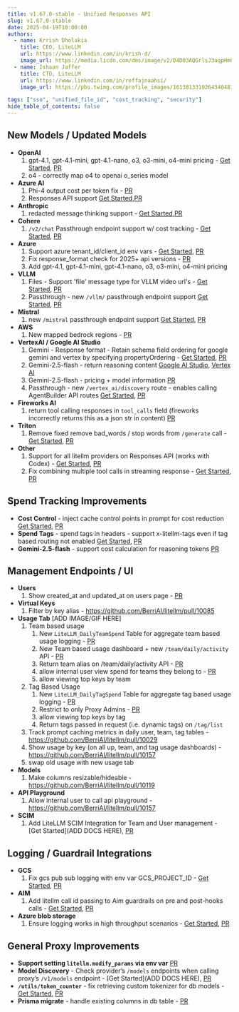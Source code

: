 ```yaml
---
title: v1.67.0-stable - Unified Responses API
slug: v1.67.0-stable
date: 2025-04-19T10:00:00
authors:
  - name: Krrish Dholakia
    title: CEO, LiteLLM
    url: https://www.linkedin.com/in/krish-d/
    image_url: https://media.licdn.com/dms/image/v2/D4D03AQGrlsJ3aqpHmQ/profile-displayphoto-shrink_400_400/B4DZSAzgP7HYAg-/0/1737327772964?e=1749686400&v=beta&t=Hkl3U8Ps0VtvNxX0BNNq24b4dtX5wQaPFp6oiKCIHD8
  - name: Ishaan Jaffer
    title: CTO, LiteLLM
    url: https://www.linkedin.com/in/reffajnaahsi/
    image_url: https://pbs.twimg.com/profile_images/1613813310264340481/lz54oEiB_400x400.jpg

tags: ["sso", "unified_file_id", "cost_tracking", "security"]
hide_table_of_contents: false
---
```


## New Models / Updated Models

- **OpenAI**
    1. gpt-4.1, gpt-4.1-mini, gpt-4.1-nano, o3, o3-mini, o4-mini pricing - [Get Started](../../docs/providers/openai#usage), [PR](https://github.com/BerriAI/litellm/pull/9990)
    2. o4 - correctly map o4 to openai o_series model
- **Azure AI**
    1. Phi-4 output cost per token fix - [PR](https://github.com/BerriAI/litellm/pull/9880)
    2. Responses API support [Get Started](../../docs/providers/azure#azure-responses-api),[PR](https://github.com/BerriAI/litellm/pull/10116)
- **Anthropic**
    1. redacted message thinking support - [Get Started](../../docs/providers/anthropic#usage---thinking--reasoning_content),[PR](https://github.com/BerriAI/litellm/pull/10129)
- **Cohere**
    1. `/v2/chat` Passthrough endpoint support w/ cost tracking - [Get Started](../../docs/pass_through/cohere), [PR](https://github.com/BerriAI/litellm/pull/9997)
- **Azure**
    1. Support azure tenant_id/client_id env vars - [Get Started](../../docs/providers/azure#entra-id---use-tenant_id-client_id-client_secret), [PR](https://github.com/BerriAI/litellm/pull/9993)
    2. Fix response_format check for 2025+ api versions - [PR](https://github.com/BerriAI/litellm/pull/9993)
    3. Add gpt-4.1, gpt-4.1-mini, gpt-4.1-nano, o3, o3-mini, o4-mini pricing
- **VLLM**
    1. Files - Support 'file' message type for VLLM video url's - [Get Started](../../docs/providers/vllm#send-video-url-to-vllm), [PR](https://github.com/BerriAI/litellm/pull/10129)
    2. Passthrough - new `/vllm/` passthrough endpoint support [Get Started](../../docs/pass_through/vllm), [PR](https://github.com/BerriAI/litellm/pull/10002)
- **Mistral**
    1. new `/mistral` passthrough endpoint support [Get Started](../../docs/pass_through/mistral), [PR](https://github.com/BerriAI/litellm/pull/10002)
- **AWS**
    1. New mapped bedrock regions - [PR](https://github.com/BerriAI/litellm/pull/9430)
- **VertexAI / Google AI Studio**
    1. Gemini - Response format - Retain schema field ordering for google gemini and vertex by specifying propertyOrdering - [Get Started](../../docs/providers/vertex#json-schema), [PR](https://github.com/BerriAI/litellm/pull/9828)
    2. Gemini-2.5-flash - return reasoning content [Google AI Studio](../../docs/providers/gemini#usage---thinking--reasoning_content), [Vertex AI](../../docs/providers/vertex#thinking--reasoning_content)
    3. Gemini-2.5-flash - pricing + model information [PR](https://github.com/BerriAI/litellm/pull/10125)
    4. Passthrough - new `/vertex_ai/discovery` route - enables calling AgentBuilder API routes [Get Started](../../docs/pass_through/vertex_ai#supported-api-endpoints), [PR](https://github.com/BerriAI/litellm/pull/10084)
- **Fireworks AI**
    1. return tool calling responses in `tool_calls` field (fireworks incorrectly returns this as a json str in content) [PR](https://github.com/BerriAI/litellm/pull/10130)
- **Triton**
    1. Remove fixed remove bad_words / stop words from `/generate` call - [Get Started](../../docs/providers/triton-inference-server#triton-generate---chat-completion), [PR](https://github.com/BerriAI/litellm/pull/10163)
- **Other**
    1. Support for all litellm providers on Responses API (works with Codex) - [Get Started](../../docs/tutorials/openai_codex), [PR](https://github.com/BerriAI/litellm/pull/10132)
    2. Fix combining multiple tool calls in streaming response - [Get Started](../../docs/completion/stream#helper-function), [PR](https://github.com/BerriAI/litellm/pull/10040)


## Spend Tracking Improvements

- **Cost Control** - inject cache control points in prompt for cost reduction [Get Started](../../docs/tutorials/prompt_caching), [PR](https://github.com/BerriAI/litellm/pull/10000)
- **Spend Tags** - spend tags in headers - support x-litellm-tags even if tag based routing not enabled [Get Started](../../docs/proxy/request_headers#litellm-headers), [PR](https://github.com/BerriAI/litellm/pull/10000)
- **Gemini-2.5-flash** - support cost calculation for reasoning tokens [PR](https://github.com/BerriAI/litellm/pull/10141)

## Management Endpoints / UI
- **Users**
    1. Show created_at and updated_at on users page - [PR](https://github.com/BerriAI/litellm/pull/10033)
- **Virtual Keys**
    1. Filter by key alias - https://github.com/BerriAI/litellm/pull/10085
- **Usage Tab**
    [ADD IMAGE/GIF HERE]
    1. Team based usage
        1. New `LiteLLM_DailyTeamSpend` Table for aggregate team based usage logging - [PR](https://github.com/BerriAI/litellm/pull/10039)
        2. New Team based usage dashboard + new `/team/daily/activity` API - [PR](https://github.com/BerriAI/litellm/pull/10081)
        3. Return team alias on /team/daily/activity API - [PR](https://github.com/BerriAI/litellm/pull/10157)
        4. allow internal user view spend for teams they belong to - [PR](https://github.com/BerriAI/litellm/pull/10157)
        5. allow viewing top keys by team
    2. Tag Based Usage
        1. New `LiteLLM_DailyTagSpend` Table for aggregate tag based usage logging - [PR](https://github.com/BerriAI/litellm/pull/10071)
        2. Restrict to only Proxy Admins - [PR](https://github.com/BerriAI/litellm/pull/10157)
        3. allow viewing top keys by tag
        4. Return tags passed in request (i.e. dynamic tags) on `/tag/list` 
    3. Track prompt caching metrics in daily user, team, tag tables - https://github.com/BerriAI/litellm/pull/10029
    4. Show usage by key (on all up, team, and tag usage dashboards) - https://github.com/BerriAI/litellm/pull/10157
    5. swap old usage with new usage tab
- **Models**
    1. Make columns resizable/hideable - https://github.com/BerriAI/litellm/pull/10119
- **API Playground**
    1. Allow internal user to call api playground - https://github.com/BerriAI/litellm/pull/10157
- **SCIM**
    1. Add LiteLLM SCIM Integration for Team and User management - [Get Started](ADD DOCS HERE), [PR](https://github.com/BerriAI/litellm/pull/10072)


## Logging / Guardrail Integrations
- **GCS**
    1. Fix gcs pub sub logging with env var GCS_PROJECT_ID - [Get Started](../../docs/observability/gcs_bucket_integration#usage), [PR](https://github.com/BerriAI/litellm/pull/10042)
- **AIM**
    1. Add litellm call id passing to Aim guardrails on pre and post-hooks calls - [Get Started](../../docs/proxy/guardrails/aim_security), [PR](https://github.com/BerriAI/litellm/pull/10021)
- **Azure blob storage**
    1. Ensure logging works in high throughput scenarios - [Get Started](../../docs/proxy/logging#azure-blob-storage), [PR](https://github.com/BerriAI/litellm/pull/9962)

## General Proxy Improvements

- **Support setting `litellm.modify_params` via env var** [PR](https://github.com/BerriAI/litellm/pull/9964)
- **Model Discovery** - Check provider’s `/models` endpoints when calling proxy’s `/v1/models` endpoint - [Get Started](ADD DOCS HERE), [PR](https://github.com/BerriAI/litellm/pull/9958)
- **`/utils/token_counter`** - fix retrieving custom tokenizer for db models - [Get Started](../../docs/proxy/configs#set-custom-tokenizer), [PR](https://github.com/BerriAI/litellm/pull/10047)
- **Prisma migrate** - handle existing columns in db table - [PR](https://github.com/BerriAI/litellm/pull/10138)

